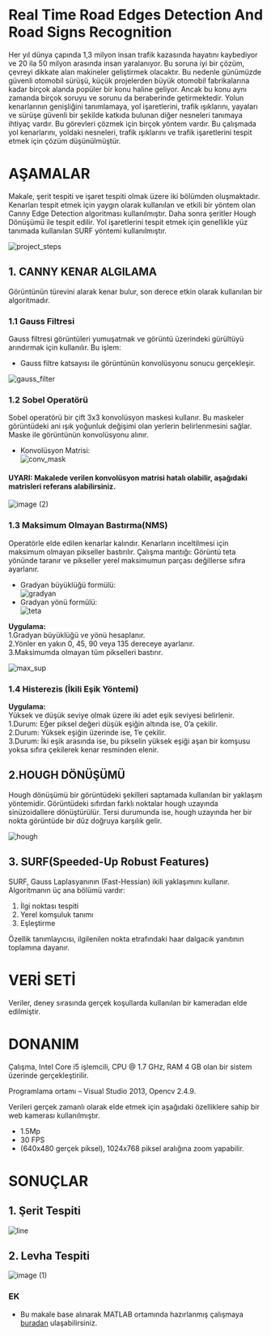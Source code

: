 # Real Time Road Edges Detection And Road Signs Recognition

Her yıl dünya çapında 1,3 milyon insan trafik kazasında hayatını kaybediyor ve 20 ila 50 milyon arasında insan yaralanıyor. Bu soruna iyi bir çözüm, çevreyi dikkate alan makineler geliştirmek olacaktır. Bu nedenle günümüzde güvenli otomobil sürüşü, küçük projelerden büyük otomobil fabrikalarına kadar birçok alanda popüler bir konu haline geliyor. Ancak bu konu aynı zamanda birçok soruyu ve sorunu da beraberinde getirmektedir. Yolun kenarlarının genişliğini tanımlamaya, yol işaretlerini, trafik ışıklarını, yayaları ve sürüşe güvenli bir şekilde katkıda bulunan diğer nesneleri tanımaya ihtiyaç vardır. Bu görevleri çözmek için birçok yöntem vardır. Bu çalışmada yol kenarlarını, yoldaki nesneleri, trafik ışıklarını ve trafik işaretlerini tespit etmek için çözüm düşünülmüştür.

# AŞAMALAR

Makale, şerit tespiti ve işaret tespiti olmak üzere iki bölümden oluşmaktadır. Kenarları tespit etmek için yaygın olarak kullanılan ve etkili bir yöntem olan Canny Edge Detection algoritması kullanılmıştır. Daha sonra şeritler Hough Dönüşümü ile tespit edilir. Yol işaretlerini tespit etmek için genellikle yüz tanımada kullanılan SURF yöntemi kullanılmıştır.  
  
![project_steps](https://user-images.githubusercontent.com/73580507/182021929-4094f67e-c50d-42d6-8b6f-240ac778f67a.png)

## 1. CANNY KENAR ALGILAMA

Görüntünün türevini alarak kenar bulur, son derece etkin olarak kullanılan bir algoritmadır.
### 1.1 Gauss Filtresi
Gauss filtresi görüntüleri yumuşatmak ve görüntü üzerindeki gürültüyü arındırmak için kullanılır. 
Bu işlem:
- Gauss filtre katsayısı ile görüntünün konvolüsyonu sonucu gerçekleşir.  

![gauss_filter](https://user-images.githubusercontent.com/73580507/182026646-91df464a-1b6a-4735-8f18-1f9acc7545f3.png)

### 1.2 Sobel Operatörü

Sobel operatörü bir çift 3x3 konvolüsyon maskesi kullanır. Bu maskeler görüntüdeki ani ışık yoğunluk değişimi olan yerlerin belirlenmesini sağlar. Maske ile görüntünün konvolüsyonu alınır.

- Konvolüsyon Matrisi:  
![conv_mask](https://user-images.githubusercontent.com/73580507/182027728-2f2f1f73-aaf3-4244-9bd3-7533554d5294.png)

#### UYARI: Makalede verilen konvolüsyon matrisi hatalı olabilir, aşağıdaki matrisleri referans alabilirsiniz.
![image (2)](https://user-images.githubusercontent.com/73580507/182027710-c0180390-a583-4c1e-9cab-3cb270b22ad8.png)

### 1.3 Maksimum Olmayan Bastırma(NMS)

Operatörle elde edilen kenarlar kalındır. Kenarların inceltilmesi için maksimum olmayan pikseller bastırılır. Çalışma mantığı:  Görüntü teta yönünde taranır ve pikseller yerel maksimumun parçası değillerse sıfıra ayarlanır.

- Gradyan büyüklüğü formülü:  
![gradyan](https://user-images.githubusercontent.com/73580507/182027524-d53eebe8-1863-4fab-8f37-1c77d86096ef.png)
- Gradyan yönü formülü:  
![teta](https://user-images.githubusercontent.com/73580507/182027535-3d26f889-7946-424c-80b5-8fa46e68a1be.png)

**Uygulama:**  
1.Gradyan büyüklüğü ve yönü hesaplanır.  
2.Yönler en yakın 0, 45, 90 veya 135 dereceye ayarlanır.  
3.Maksimumda olmayan tüm pikselleri bastırır.  

![max_sup](https://user-images.githubusercontent.com/73580507/182027503-fed13cf2-ce8e-4222-9abb-92fd9d399a6a.png)

### 1.4 Histerezis (İkili Eşik Yöntemi)

**Uygulama:**  
Yüksek ve düşük seviye olmak üzere iki adet eşik seviyesi belirlenir.  
1.Durum: Eğer piksel değeri düşük eşiğin altında ise, 0’a çekilir.  
2.Durum: Yüksek eşiğin üzerinde ise, 1’e çekilir.  
3.Durum: İki eşik arasında ise, bu pikselin yüksek eşiği aşan bir komşusu yoksa sıfıra çekilerek kenar resminden elenir.

## 2.HOUGH DÖNÜŞÜMÜ

Hough dönüşümü bir görüntüdeki şekilleri saptamada kullanılan bir yaklaşım yöntemidir. Görüntüdeki sıfırdan farklı noktalar hough uzayında sinüzoidallere dönüştürülür. Tersi durumunda ise, hough uzayında her bir nokta görüntüde bir düz doğruya karşılık gelir.  

![hough](https://user-images.githubusercontent.com/73580507/182027277-aa2fa0c6-f00c-45b2-a0cb-7fbca1470526.png)

## 3. SURF(Speeded-Up Robust Features)

SURF, Gauss Laplasyanının (Fast-Hessian) ikili yaklaşımını kullanır.
Algoritmanın üç ana bölümü vardır:   
1. İlgi noktası tespiti  
2. Yerel komşuluk tanımı  
3. Eşleştirme  

Özellik tanımlayıcısı, ilgilenilen nokta etrafındaki haar dalgacık yanıtının toplamına dayanır.

# VERİ SETİ

Veriler, deney sırasında gerçek koşullarda kullanılan bir kameradan elde edilmiştir.

# DONANIM

Çalışma, Intel Core i5 işlemcili, CPU @ 1.7 GHz, RAM 4 GB olan bir sistem üzerinde gerçekleştirilir.

Programlama ortamı – Visual Studio 2013, Opencv 2.4.9. 

Verileri gerçek zamanlı olarak elde etmek için aşağıdaki özelliklere sahip bir web kamerası kullanılmıştır.
- 1.5Mp
- 30 FPS
- (640x480 gerçek piksel), 1024x768 piksel aralığına zoom yapabilir.

# SONUÇLAR

## 1. Şerit Tespiti

![line](https://user-images.githubusercontent.com/73580507/182026440-6ab0d92a-85ba-45ce-b51d-88b713f7c621.png)


## 2. Levha Tespiti
![image (1)](https://user-images.githubusercontent.com/73580507/182026378-1f0c1e58-83b3-46ed-8d84-83af5bedc100.png)


### EK
- Bu makale base alınarak MATLAB ortamında hazırlanmış çalışmaya [buradan](https://github.com/suhedaras/Road-Edges-Detection-and-Road-Signs-Recognition) ulaşabilirsiniz.
